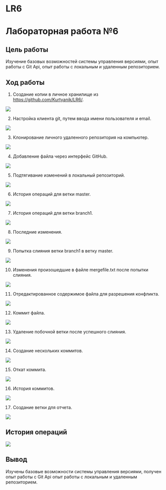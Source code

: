# LR6

# Лабораторная работа №6

## Цель работы

Изучение базовых возможностей системы управления версиями, опыт работы с Git Api, опыт работы с локальным и удаленным репозиторием.

## Ход работы

1. Создание копии в личное хранилище из https://github.com/Kurtyanik/LR6/.

![](OP_LR6/Screenshot_17.png)

2. Настройка клиента git, путем ввода имени пользователя и email.

![](OP_LR6/Screenshot_1.png)

3. Клонирование личного удаленного репозитория на компьютер.

![](OP_LR6/Screenshot_2.png)

4. Добавление файла через интерфейс GitHub.

![](OP_LR6/Screenshot_3.png)

5. Подтягивание изменений в локальный репозиторий.

![](OP_LR6/Screenshot_4.png)

6. История операций для ветки master.

![](OP_LR6/Screenshot_5.png)

7. История операций для ветки branch1.

![](OP_LR6/Screenshot_6.png)

8. Последние изменения.

![](OP_LR6/Screenshot_7.png)

9. Попытка слияния ветки branch1 в ветку master.

![](OP_LR6/Screenshot_8.png)

10. Изменения произошедшие в файле mergefile.txt после попытки слияния.

![](OP_LR6/Screenshot_9.png)

11. Отредактированное содержимое файла для разрешения конфликта.

![](OP_LR6/Screenshot_10.png)

12. Коммит файла.

![](OP_LR6/Screenshot_11.png)

13. Удаление побочной ветки после успешного слияния.

![](OP_LR6/Screenshot_12.png)

14. Создание нескольких коммитов.

![](OP_LR6/Screenshot_13.png)

15. Откат коммита.

![](OP_LR6/Screenshot_14.png)

16. История коммитов.

![](OP_LR6/Screenshot_15.png)

17. Создание ветки для отчета.

![](OP_LR6/Screenshot_16.png)

## История операций

![](OP_LR6/Screenshot_18.png)

## Вывод

Изучены базовые возможности системы управления версиями, получен опыт работы с Git Api опыт работы с локальным и удаленным репозиторием.